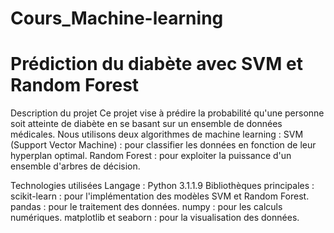 # Cours_Machine-learning
# Prédiction du diabète avec SVM et Random Forest
 Description du projet
Ce projet vise à prédire la probabilité qu'une personne soit
atteinte de diabète en se basant sur un ensemble de données médicales. Nous utilisons deux algorithmes de machine learning :
SVM (Support Vector Machine) : pour classifier les données en fonction de leur hyperplan optimal.
Random Forest : pour exploiter la puissance d'un ensemble d'arbres de décision.

Technologies utilisées
Langage : Python 3.1.1.9
Bibliothèques principales :
scikit-learn : pour l'implémentation des modèles SVM et Random Forest.
pandas : pour le traitement des données.
numpy : pour les calculs numériques.
matplotlib et seaborn : pour la visualisation des données.

